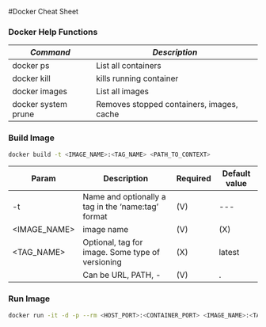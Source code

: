 #Docker Cheat Sheet


### Docker Help Functions
| *Command*                 | *Description*                             |
|---------------------------|-------------------------------------------|
| docker ps                 | List all containers                       |
| docker kill <containerID> | kills running container                   |
| docker images             | List all images                           |
| docker system prune       | Removes stopped containers, images, cache |


### Build Image

```sh
docker build -t <IMAGE_NAME>:<TAG_NAME> <PATH_TO_CONTEXT>
```

| Param        | Description                                        | Required | Default value |
|--------------|----------------------------------------------------|----------|---------------|
| -t           | Name and optionally a tag in the ‘name:tag’ format | (V)      | ---           |
| <IMAGE_NAME> | image name                                         | (V)      | (X)           |
| <TAG_NAME>   | Optional, tag for image. Some type of versioning   | (X)      | latest        |
| <CONTEXT>    | Can be URL, PATH, -                                | (V)      | .             |

### Run Image
```sh
docker run -it -d -p --rm <HOST_PORT>:<CONTAINER_PORT> <IMAGE_NAME>:<TAG_NAME>
```
